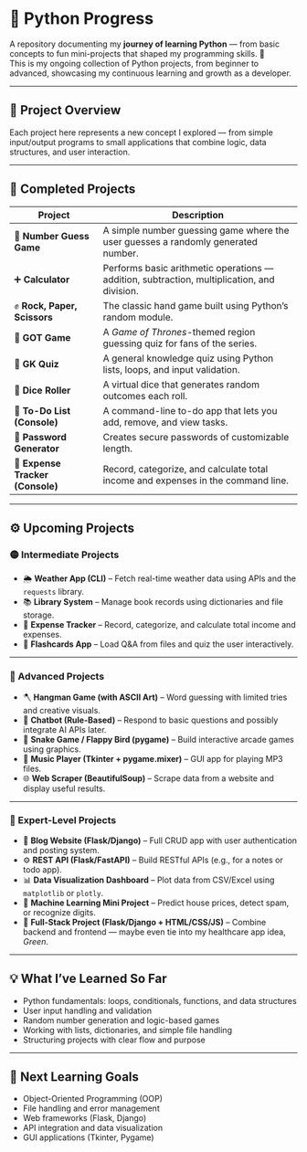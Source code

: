 # 🐍 Python Progress  

A repository documenting my **journey of learning Python** — from basic concepts to fun mini-projects that shaped my programming skills. 🚀  
This is my ongoing collection of Python projects, from beginner to advanced, showcasing my continuous learning and growth as a developer.  

---

## 📘 Project Overview  

Each project here represents a new concept I explored — from simple input/output programs to small applications that combine logic, data structures, and user interaction.  

---

## 🧩 Completed Projects  

| Project | Description |
|----------|--------------|
| 🎯 **Number Guess Game** | A simple number guessing game where the user guesses a randomly generated number. |
| ➕ **Calculator** | Performs basic arithmetic operations — addition, subtraction, multiplication, and division. |
| ✊ **Rock, Paper, Scissors** | The classic hand game built using Python’s random module. |
| 🏰 **GOT Game** | A *Game of Thrones*-themed region guessing quiz for fans of the series. |
| 🧠 **GK Quiz** | A general knowledge quiz using Python lists, loops, and input validation. |
| 🎲 **Dice Roller** | A virtual dice that generates random outcomes each roll. |
| 📝 **To-Do List (Console)** | A command-line to-do app that lets you add, remove, and view tasks. |
| 🔐 **Password Generator** | Creates secure passwords of customizable length. |
| 💸 **Expense Tracker (Console)** | Record, categorize, and calculate total income and expenses in the command line. |

---

## ⚙️ Upcoming Projects  

### 🟡 Intermediate Projects  
  
- 🌦️ **Weather App (CLI)** – Fetch real-time weather data using APIs and the `requests` library.  
- 📚 **Library System** – Manage book records using dictionaries and file storage.  
- 💸 **Expense Tracker** – Record, categorize, and calculate total income and expenses.  
- 🧾 **Flashcards App** – Load Q&A from files and quiz the user interactively.  

---

### 🔵 Advanced Projects 

- 🪓 **Hangman Game (with ASCII Art)** – Word guessing with limited tries and creative visuals.  
- 🤖 **Chatbot (Rule-Based)** – Respond to basic questions and possibly integrate AI APIs later.  
- 🐍 **Snake Game / Flappy Bird (pygame)** – Build interactive arcade games using graphics.  
- 🎵 **Music Player (Tkinter + pygame.mixer)** – GUI app for playing MP3 files.  
- 🌐 **Web Scraper (BeautifulSoup)** – Scrape data from a website and display useful results.  

---

### 🔴 Expert-Level Projects  

- 📝 **Blog Website (Flask/Django)** – Full CRUD app with user authentication and posting system.  
- ⚙️ **REST API (Flask/FastAPI)** – Build RESTful APIs (e.g., for a notes or todo app).  
- 📊 **Data Visualization Dashboard** – Plot data from CSV/Excel using `matplotlib` or `plotly`.  
- 🤖 **Machine Learning Mini Project** – Predict house prices, detect spam, or recognize digits.  
- 🌱 **Full-Stack Project (Flask/Django + HTML/CSS/JS)** – Combine backend and frontend — maybe even tie into my healthcare app idea, *Green*.  

---

## 💡 What I’ve Learned So Far  

- Python fundamentals: loops, conditionals, functions, and data structures  
- User input handling and validation  
- Random number generation and logic-based games  
- Working with lists, dictionaries, and simple file handling  
- Structuring projects with clear flow and purpose  

---

## 🧠 Next Learning Goals

- Object-Oriented Programming (OOP)  
- File handling and error management  
- Web frameworks (Flask, Django)  
- API integration and data visualization  
- GUI applications (Tkinter, Pygame)  
